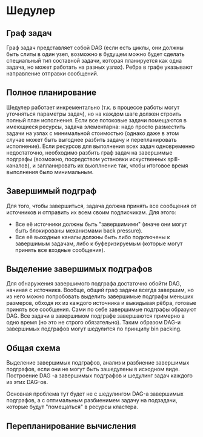 # Шедулер

## Граф задач

Граф задач представляет собой DAG (если есть циклы, они должны быть слиты в один
узел, возможно в будущем можно будет сделать специальный тип составной задачи,
которая планируется как одна задача, но может работать на разных узлах). Ребра
в графе указывают направление отправки сообщений.

## Полное планирование

Шедулер работает инкрементально (т.к. в процессе работы могут уточняться
параметры задач), но на каждом шаге должен строить полный план исполнения.
Если все потоковые задачи помещаются в имеющиеся ресурсы, задача элементарна:
надо просто разместить задачи на узлах с минимальной стоимостью (однако даже
в этом случае может быть выгоднее разбить задачу и перепланировать исполнение).
Если ресурсов для выполнения всех задач одновременно недостаточно, необходимо
разбить граф задач на завершимые подграфы (возможно, посредством установки
искуственных spill-каналов), и запланировать их выоплнение так, чтобы итоговое
время выполнения было минимальным.

## Завершимый подграф

Для того, чтобы завершиться, задача должна принять все сообщения от источников и
отправить их всем своим подписчикам. Для этого:

- Все её источники должны быть "завершимими" (иначе они могут быть блокированы
  механизмами back pressure).
- Все её выходные каналы должны быть либо подключены к завершимым задачам, либо
  к буферизируемым (которые могут принять все входные сообщения).

## Выделение завершимых подграфов

Для обнаружения завершимого подграфа достаточно обойти DAG, начиная с источника.
Вообще, общий граф задачи всегда завершим, но из него можно попробовать выделить
завершимые подграфы меньших размеров, обходя их из каждого источника и выкидывая
рёбра, готовые принять все сообщения. Сами по себе завершимые подграфы образуют
DAG. Все задачи в завершимом подграфе завершаются примерно в одно время (но
это не строго обязательно). Таким образом DAG-и завершимых подграфов могут
шедулится по принципу bin packing.

## Общая схема

Выделение завершимых подграфов, анализ и разбиение завершимых подграфов, если
они не могут быть зашедулены в исходном виде. Построение DAG -а завершимых
подграфов и шедулинг задач каждого из этих DAG-ов.

Основная проблема тут будет не с шедулингом DAG-а завершимых подграфов, а с
оптимальным разбиенимем задачу на подзадачи, которые будут "помещаться" в
ресурсы кластера.

## Перепланирование вычисления
